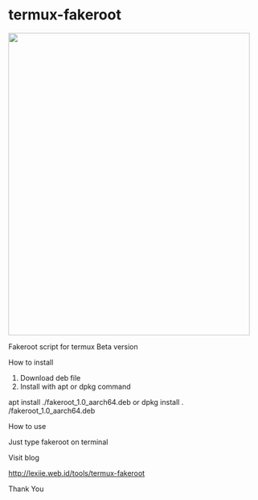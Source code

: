 # termux-fakeroot

<img src="https://github.com/Lexiie/termux-fakeroot/blob/master/screenshot/Screenshot_2018-08-25-01-11-06-601_com.termux.png" width="480" height="600" />

Fakeroot script for termux
Beta version

How to install

1. Download deb file
2. Install with apt or dpkg command 

apt install ./fakeroot_1.0_aarch64.deb
or
dpkg install . /fakeroot_1.0_aarch64.deb


How to use

Just type fakeroot on terminal


Visit blog

http://lexiie.web.id/tools/termux-fakeroot

Thank You
